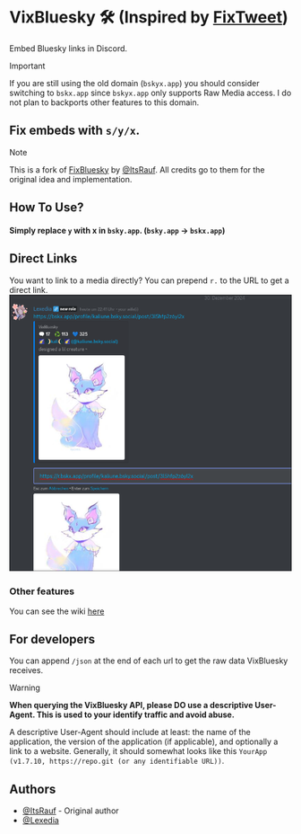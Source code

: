 # VixBluesky 🛠️ (Inspired by [FixTweet](https://github.com/FixTweet/FixTweet))

Embed Bluesky links in Discord.

> [!IMPORTANT]
> If you are still using the old domain (`bskyx.app`) you should consider switching to `bskx.app` since `bskyx.app` only supports Raw Media access.
> I do not plan to backports other features to this domain.

## Fix embeds with `s/y/x`.

> [!NOTE]
> This is a fork of [FixBluesky](https://github.com/ThornbushHQ/FixBluesky) by [@ItsRauf](https://www.github.com/ItsRauf).
> All credits go to them for the original idea and implementation.


## How To Use?

#### Simply replace `y` with x in `bsky.app`. (`bsky.app` -> `bskx.app`)

## Direct Links

You want to link to a media directly? You can prepend `r.` to the URL to get a direct link.
![Direct Link](./.github/README/raw-media.png)

### Other features
You can see the wiki [here](https://github.com/Lexedia/VixBluesky/wiki/Features)

## For developers
You can append `/json` at the end of each url to get the raw data VixBluesky receives.

> [!WARNING]
> __When querying the VixBluesky API, please DO use a descriptive User-Agent. This is used to your identify traffic and avoid abuse.__
> 
> A descriptive User-Agent should include at least: the name of the application, the version of the application (if applicable), and optionally a link to a website. 
> Generally, it should somewhat looks like this `YourApp (v1.7.10, https://repo.git (or any identifiable URL))`.

## Authors

- [@ItsRauf](https://www.github.com/ItsRauf) - Original author
- [@Lexedia](https://www.github.com/Lexedia)

